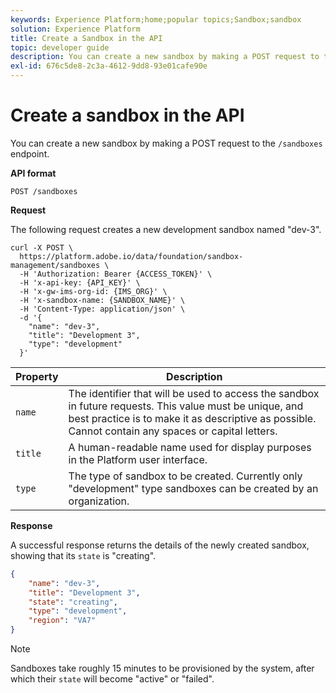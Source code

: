 ```yaml
---
keywords: Experience Platform;home;popular topics;Sandbox;sandbox
solution: Experience Platform
title: Create a Sandbox in the API
topic: developer guide
description: You can create a new sandbox by making a POST request to the `/sandboxes` endpoint.
exl-id: 676c5de8-2c3a-4612-9dd8-93e01cafe90e
---
```

# Create a sandbox in the API

You can create a new sandbox by making a POST request to the `/sandboxes` endpoint.

**API format**

```http
POST /sandboxes
```

**Request**

The following request creates a new development sandbox named "dev-3".

```shell
curl -X POST \
  https://platform.adobe.io/data/foundation/sandbox-management/sandboxes \
  -H 'Authorization: Bearer {ACCESS_TOKEN}' \
  -H 'x-api-key: {API_KEY}' \
  -H 'x-gw-ims-org-id: {IMS_ORG}' \
  -H 'x-sandbox-name: {SANDBOX_NAME}' \
  -H 'Content-Type: application/json' \
  -d '{
    "name": "dev-3",
    "title": "Development 3",
    "type": "development"
  }'
```

| Property | Description |
| --- | --- |
| `name` | The identifier that will be used to access the sandbox in future requests. This value must be unique, and best practice is to make it as descriptive as possible. Cannot contain any spaces or capital letters. |
| `title` | A human-readable name used for display purposes in the Platform user interface. |
| `type` | The type of sandbox to be created. Currently only "development" type sandboxes can be created by an organization. |

**Response**

A successful response returns the details of the newly created sandbox, showing that its `state` is "creating".

```json
{
    "name": "dev-3",
    "title": "Development 3",
    "state": "creating",
    "type": "development",
    "region": "VA7"
}
```

>[!NOTE]
>
>Sandboxes take roughly 15 minutes to be provisioned by the system, after which their `state` will become "active" or "failed".
